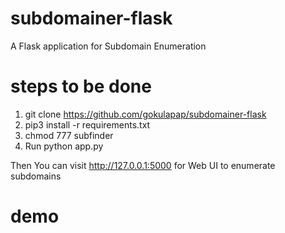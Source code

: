 # subdomainer-flask
A Flask application for Subdomain Enumeration 

# steps to be done

1. git clone https://github.com/gokulapap/subdomainer-flask
2. pip3 install -r requirements.txt
3. chmod 777 subfinder 
4. Run python app.py

Then You can visit http://127.0.0.1:5000 for Web UI to enumerate subdomains

# demo

